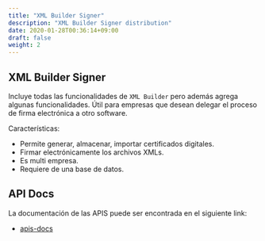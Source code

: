 ```yaml
---
title: "XML Builder Signer"
description: "XML Builder Signer distribution"
date: 2020-01-28T00:36:14+09:00
draft: false
weight: 2
---
```


## XML Builder Signer

Incluye todas las funcionalidades de `XML Builder` pero además agrega algunas funcionalidades. Útil para empresas que desean delegar el proceso de firma electrónica a otro software.

Características:

- Permite generar, almacenar, importar certificados digitales.
- Firmar electrónicamente los archivos XMLs.
- Es multi empresa.
- Requiere de una base de datos.

## API Docs

La documentación de las APIS puede ser encontrada en el siguiente link:

- [apis-docs](https://app.swaggerhub.com/apis-docs/project-openubl/xml-builder-signer)
